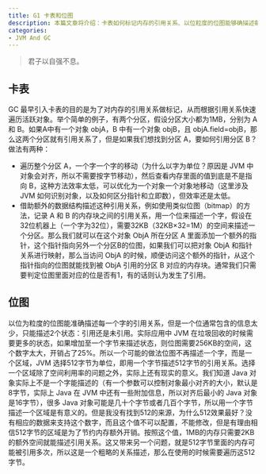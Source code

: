 ```yaml
---
title: G1 卡表和位图
description: 本篇文章将介绍：卡表如何标记内存的引用关系、以位粒度的位图能够确描述每一个字的引用关系
categories:
- JVM And GC
---
```


> 君子以自强不息。

## 卡表

GC 最早引入卡表的目的是为了对内存的引用关系做标记，从而根据引用关系快速遍历活跃对象。举个简单的例子，有两个分区，假设分区大小都为1MB，分别为 A 和 B。如果A中有一个对象 objA，B 中有一个对象 objB，且 objA.field=objB，那么这两个分区就有引用关系了，但是如果我们想找到分区 A，要如何引用分区 B？做法有两种：

- 遍历整个分区 A，一个字一个字的移动（为什么以字为单位？原因是 JVM 中对象会对齐，所以不需要按字节移动），然后查看内存里面的值到底是不是指向 B，这种方法效率太低，可以优化为一个对象一个对象地移动（这里涉及 JVM 如何识别对象，以及如何区分指针和立即数），但效率还是太低。
- 借助额外的数据结构描述这种引用关系，例如使用类似位图（bitmap）的方法，记录 A 和 B 的内存块之间的引用关系，用一个位来描述一个字，假设在32位机器上（一个字为32位），需要32KB（32KB×32=1M）的空间来描述一个分区。那么我们就可以在这个对象 ObjA 所在分区 A 里面添加一个额外的指针，这个指针指向另外一个分区B的位图，如果我们可以把对象 ObjA 和指针关系进行映射，那么当访问 ObjA 的时候，顺便访问这个额外的指针，从这个指针指向的位图就能找到被 ObjA 引用的分区 B 对应的内存块。通常我们只需要判定位图里面对应的位是否有1，有的话则认为发生了引用。

## 位图

以位为粒度的位图能准确描述每一个字的引用关系，但是一个位通常包含的信息太少，只能描述2个状态：引用还是未引用。实际应用中 JVM 在垃圾回收的时候需要更多的状态，如果增加至一个字节来描述状态，则位图需要256KB的空间，这个数字太大，开销占了25%。所以一个可能的做法位图不再描述一个字，而是一个区域，JVM 选择512字节为单位，即用一个字节描述512字节的引用关系。选择一个区域除了空间利用率的问题之外，实际上还有现实的意义。我们知道 Java 对象实际上不是一个字能描述的（有一个参数可以控制对象最小对齐的大小，默认是8字节，实际上 Java 在 JVM 中还有一些附加信息，所以对齐后最小的 Java 对象是16字节），很多 Java 对象可能是几十个字节或者几百个字节，所以用一个字节描述一个区域是有意义的。但是我没有找到512的来源，为什么512效果最好？没有相应的数据来支持这个数字，而且这个值不可以配置，不能修改，但是有理由相信512字节的区域是为了节约内存额外开销。按照这个值，1MB的内存只需要2KB的额外空间就能描述引用关系。这又带来另一个问题，就是512字节里面的内存可能被引用多次，所以这是一个粗略的关系描述，那么在使用的时候需要遍历这512字节。 








